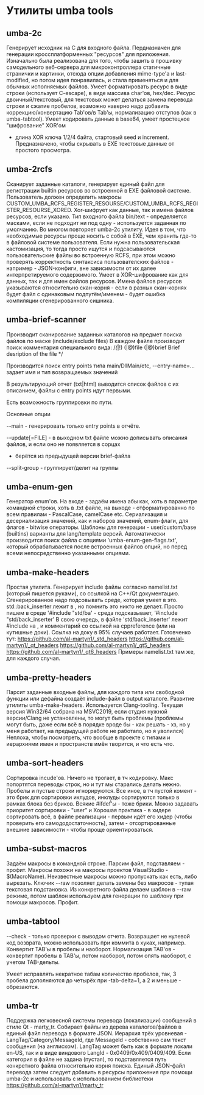 # Утилиты umba tools


## umba-2c

Генерирует исходник на C для входного файла. Пердназначен для генерации кроссплатформенных
"ресурсов" для приложения.
Изначально была реализована для того, чтобы зашить в прошивку самодельного веб-сервера для 
микроконтроллера статичные странички и картинки, отсюда опции добавления mime-type'а и 
last-modified, но потом идея понравилась, и стала применяться и для обычных исполняемых файлов.
Умеет форматировать ресурс в виде строки (использует C-escape), в виде массива char'ов, hex/dec.
Ресурс двоичный/текстовый, для текстовых может делаться замена перевода строки и сжатие пробелов,
возможно наверно надо добавить коррекцию/конвертацию Tab'ов/в Tab'ы, нормализацию отступов 
(как в umba-tabtool). Умеет кодировать данные в base64, умеет простецкое "шифрование" XOR'ом 
- длина XOR ключа 1/2/4 байта, стартовый seed и increment. Предназначено, чтобы скрывать в EXE 
текстовые данные от простого просмотра.


## umba-2rcfs

Сканирует заданные каталоги, генерирует единый файл для регистрации builtin ресурсов во встроенной 
в EXE файловой системе. Пользователь должен определить макросы 
CUSTOM_UMBA_RCFS_REGISTER_RESOURSE/CUSTOM_UMBA_RCFS_REGISTER_RESOURSE_XORED.
Xor-шифрует как данные, так и имена файлов ресурсов, если указано.
Тип входного файла bin/text - определяется масками, если не подходит ни под одну - используется 
заданная по умолчанию. Во многом повторяет umba-2c утилиту.
Идея в том, что необходимые ресурсы проще носить с собой в EXE, чем хранить где-то в файловой 
системе пользователя. Если нужна пользовательская кастомизация, то тогда просто ищутся и 
подсасываются пользовательские файлы во встроенную RCFS, при этом можно проверять корректность 
синтаксиса пользователских файлов - например - JSON-конфиги, вне зависимости от их далее 
интерпретируемого содержимого. Умеет в XOR-шифрование как для данных, так и для имен файлов ресурсов.
Имена файлов ресурсов указываются относительно скан-корня - если в разных скан-корнях будет файл с 
одинаковым подпутём/именем - будет ошибка компиляции сгенерированного сишника.


## umba-brief-scanner

Производит сканирование заданных каталогов на предмет поиска файлов по маске (include/exclude files)
В каждом файле производит поиск комментария специального вида:
    /*(*|!) (\|@)file
            (\|@)brief Brief desription of the file
    */

Производится поиск entry points типа main/DllMain/etc, --entry-name=... задает имя и тип возвращаемых значений

В результирующий отчет (txt|html) выводится список файлов с их описанием, файлы с entry points идут первыми.

Есть возможность группировки по пути.

Основные опции

--main - генерировать только entry points в отчёте.

--update[=FILE] - в выходном txt файле можно дописывать описания файлов, и если оно не появляется в сорцах
  - берётся из предыдущей версии brief-файла

--split-group - группирует/делит на группы


## umba-enum-gen

Генератор enum'ов. На входе - задаём имена абы как, хоть в параметре командной строки, хоть в .txt файле, 
на выходе - отформатированно по всем правилам - PascalCase, camelCase etc.
Сериализация и десериализация значений, как и наборов значений, enum-флаги, для флагов - bitwise операторы.
Шаблоны для генерации - user/custom/base (builtins) варианты для lang/template версий.
Автоматически производится поиск файла с опциями 'umba-enum-gen-flags.txt', который обрабатывается
после встроенных файлов опций, но перед всеми непосредственно указанными опциями.


## umba-make-headers

Простая утилита.
Генерирует include файлы согласно namelist.txt (который пишется руками), со ссылкой на C++/Qt документацию.
Сгенерированное надо подсовывать среде, которая умеет в это.
std::back_inserter лежит в <iterator>, но помнить это никто не делает.
Просто пишем в среде '#include "std/ba' - среда подсказывает, '#include "std/back_inserter'
В свою очередь, в файле 'std/back_inserter' лежит #include на <iterator>, и комментарий со ссылкой на cppreference
(или на кутишные доки).
Ссылка на доку в 95% случаев работает.
Готовченко тут:
https://github.com/al-martyn1/_std_headers
https://github.com/al-martyn1/_qt_headers
https://github.com/al-martyn1/_qt5_headers
https://github.com/al-martyn1/_qt6_headers
Примеры namelist.txt там же, для каждого случая.


## umba-pretty-headers

Парсит заданные входные файлы, для каждого типа или свободной функции или дефайна создаёт include-файл в output каталоге.
Развитие утилиты umba-make-headers. Используется Clang-tooling. Текущая версия Win32/64 собрана на MSVC2019,
если студия нужной версии/Clang не установлены, то могут быть проблемы (проблемы могут быть, даже если всё в 
порядке вроде бы - как решать - хз, но у меня работает, на предыдущей работе не работало, но я уволился)
Неплоха, чтобы посмотреть, что вообще в проекте с типами и иерархиями имен и пространств имён творится, и что есть что.


## umba-sort-headers

Сортировка incude'ов. Ничего не трогает, в тч кодировку. Макс попортятся переводы строк, но и тут мы старались делать нежно.
Пробелы и пустые строки игнорируются. Все иное, в тч пустой комент - это брик для сортировки иклудов, 
инклуды сортируются только в рамках блока без бриков. Всякие #ifdef'ы - тоже брики.
Можно задавать приоритет сортировки - "user" и <system>
Хорошая практика - в хидере сортировать всё, в файле реализации - первым идёт его хидер (чтобы проверить его самододостаточность),
затем - отсортированные внешние зависимости - чтобы проще ориентироваться.


## umba-subst-macros

Задаём макросы в командной строке. Парсим файл, подставляем - профит. Макросы похожи на макросы проектов VisualStudio - $(MacroName).
Неизвестные макросы можно пропускать как есть, либо вырезать.
Ключик --raw позоляет делать замены без макросов - тупая текстовая подстановка. Из конкретного файла делаем шаблон в --raw режиме, 
потом шаблон используем для генерации по шаблону при помощи макросов. Профит.


## umba-tabtool

--check - только проверки с выводом отчета. Возвращает не нулевой код возврата, можно использовать при коммита в хуках, например.
Конвертит TAB'ы в пробелы и наоборот.
Нормализация TAB'ов - конвертит пробелы в TAB'ы, потом наоборот, потом опять наоборот, с учетом TAB-дельты.

Умеет исправлять некратное табам количество пробелов, так, 3 пробела дополняются до четырёх при -tab-delta=1, а 2 и меньше - обрезаются.


## umba-tr

Поддержка легковесной системы перевода (локализации) сообщений в стиле Qt - marty_tr.
Собирает файлы из дерева каталогов/файлов в единый файл перевода в формате JSON. Иерархия трёх уровневая - LangTag/Category/MessageId,
где MessageId - собственно сам текст сообщения (на англиском). LangTag может быть как в формате локали en-US, так и в виде виндового
LangId - 0x0409/0x409/0409/409. Если категория в файле не задана (пустая), то подставляется путь конкретного файла относительно корня поиска.
Единый JSON-файл перевода затем следует добавить в ресурсы приложения при помощи umba-2c и использовать с использованием библиотеки 
https://github.com/al-martyn1/marty_tr

